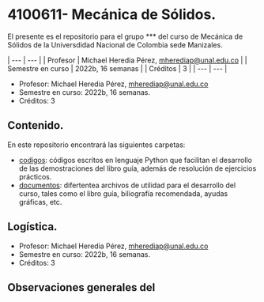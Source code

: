 # 4100611- Mecánica de Sólidos.

El presente es el repositorio para el grupo *** del curso de Mecánica de Sólidos de la Universdidad Nacional de Colombia sede Manizales.


| ---               | ---                                                                   |
| Profesor          | Michael Heredia Pérez, [mherediap@unal.edu.co](mherediap@unal.edu.co) |
| Semestre en curso | 2022b, 16 semanas                                                     |
| Créditos          | 3                                                                     |
| ---               | ---                                                                   |





* Profesor: Michael Heredia Pérez, [mherediap@unal.edu.co](mherediap@unal.edu.co)
* Semestre en curso: 2022b, 16 semanas.
* Créditos: 3


## Contenido.

En este repositorio encontrará las siguientes carpetas:

* [codigos](codigos/codigos.MD): códigos escritos en lenguaje Python que facilitan el desarrollo de las demostraciones del libro guía, además de resolución de ejercicios prácticos.
* [documentos](documentos/documentos.MD): difertentea archivos de utilidad para el desarrollo del curso, tales como el libro guía, biliografía recomendada, ayudas gráficas, etc.



## Logística.
* Profesor: Michael Heredia Pérez, [mherediap@unal.edu.co](mherediap@unal.edu.co)
* Semestre en curso: 2022b, 16 semanas.
* Créditos: 3


## Observaciones generales del 